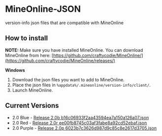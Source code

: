 # MineOnline-JSON
version-info json files that are compatible with MineOnline

## How to install
**NOTE:** Make sure you have installed MineOnline.
You can download MineOnline from here: [https://github.com/craftycodie/MineOnline/](https://github.com/craftycodie/MineOnline/releases/)

**Windows**
1. Download the json files you want to add to MineOnline.
2. Place the json files in `%appdata%/.mineonline/version-info/client/`.
3. Launch MineOnline.

## Current Versions
+ 2.0 Blue - [Release 2.0b b16c06933f2aa43594ea7a150a126a07.json](https://raw.githubusercontent.com/MCLegoMan/MineOnline-JSON/master/version-info/Release%202.0b%20b16c06933f2aa43594ea7a150a126a07.json)
+ 2.0 Red - [Release 2.0r ee00fb8745c03af3fabe8a92cd52ebaf.json](https://raw.githubusercontent.com/MCLegoMan/MineOnline-JSON/master/version-info/Release%202.0r%20ee00fb8745c03af3fabe8a92cd52ebaf.json)
+ 2.0 Purple - [Release 2.0p 6023b7c3626d987d9c85c8e2617d3705.json](https://raw.githubusercontent.com/MCLegoMan/MineOnline-JSON/master/version-info/Release%202.0p%206023b7c3626d987d9c85c8e2617d3705.json)
